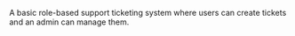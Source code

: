 A basic role-based support ticketing system where users can create tickets and an admin can manage them. 
